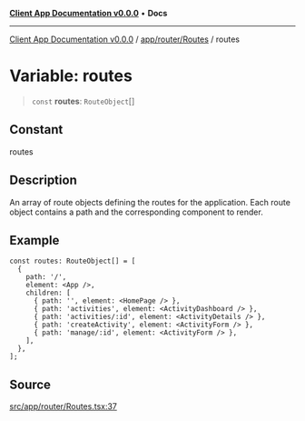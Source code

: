 [**Client App Documentation v0.0.0**](../../../../README.md) • **Docs**

***

[Client App Documentation v0.0.0](../../../../README.md) / [app/router/Routes](../README.md) / routes

# Variable: routes

> `const` **routes**: `RouteObject`[]

## Constant

routes

## Description

An array of route objects defining the routes for the application.
Each route object contains a path and the corresponding component to render.

## Example

```tsx
const routes: RouteObject[] = [
  {
    path: '/',
    element: <App />,
    children: [
      { path: '', element: <HomePage /> },
      { path: 'activities', element: <ActivityDashboard /> },
      { path: 'activities/:id', element: <ActivityDetails /> },
      { path: 'createActivity', element: <ActivityForm /> },
      { path: 'manage/:id', element: <ActivityForm /> },
    ],
  },
];
```

## Source

[src/app/router/Routes.tsx:37](https://github.com/jimmykurian/Reactivities/blob/cfc61f80c2e285635750ab2aa8eddddc51c9a938/client-app/src/app/router/Routes.tsx#L37)
